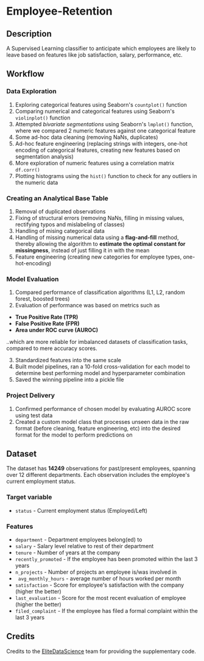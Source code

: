 # Employee-Retention

## Description
A Supervised Learning classifier to anticipate which employees are likely to leave based on features like job satisfaction, salary, performance, etc.

## Workflow

### Data Exploration

1. Exploring categorical features using Seaborn's `countplot()` function
2. Comparing numerical and categorical features using Seaborn's `violinplot()` function
3. Attempted *bivariate segmentations* using Seaborn's `lmplot()` function, where we compared 2 numeric features against one categorical feature
4. Some ad-hoc data cleaning (removing NaNs, duplicates)
5. Ad-hoc feature engineering (replacing strings with integers, one-hot encoding of categorical features, creating new features based on segmentation analysis)
6. More exploration of numeric features using a correlation matrix `df.corr()`
7. Plotting histograms using the `hist()` function to check for any outliers in the numeric data

### Creating an Analytical Base Table
1. Removal of duplicated observations
2. Fixing of structural errors (removing NaNs, filling in missing values, rectifying typos and mislabeling of classes)
3. Handling of mising categorical data
4. Handling of missing numerical data using a **flag-and-fill** method, thereby allowing the algorithm to **estimate the optimal constant for missingness**, instead of just filling it in with the mean
5. Feature engineering (creating new categories for employee types, one-hot-encoding)

### Model Evaluation
1. Compared performance of classification algorithms (L1, L2, random forest, boosted trees)
2. Evaluation of performance was based on metrics such as 
  * **True Positive Rate (TPR)**
  * **False Positive Rate (FPR)**
  * **Area under ROC curve (AUROC)**
  
  ..which are more reliable for imbalanced datasets of classification tasks, compared to mere accuracy scores.
  
3. Standardized features into the same scale
4. Built model pipelines, ran a 10-fold cross-validation for each model to determine best performing model and hyperparameter combination
5. Saved the winning pipeline into a pickle file

### Project Delivery
1. Confirmed performance of chosen model by evaluating AUROC score using test data
2. Created a custom model class that processes unseen data in the raw format (before cleaning, feature engineering, etc) into the desired format for the model to perform predictions on

## Dataset
The dataset has **14249** observations for past/present employees, spanning over 12 different departments. Each observation includes the employee's current employment status.

### Target variable
  * `status` - Current employment status (Employed/Left)

### Features
  * `department` - Department employees belong(ed) to
  * `salary` - Salary level relative to rest of their department
  * `tenure` - Number of years at the company
  * `recently_promoted` - If the employee has been promoted within the last 3 years
  * `n_projects` - Number of projects an employee is/was involved in
  * ` avg_monthly_hours` - average number of hours worked per month
  * `satisfaction` - Score for employee's satisfaction with the company (higher the better)
  * `last_evaluation` - Score for the most recent evaluation of employee (higher the better)
  * `filed_complaint` - If the employee has filed a formal complaint within the last 3 years

## Credits
Credits to the [EliteDataScience](https://elitedatascience.com/) team for providing the supplementary code.
